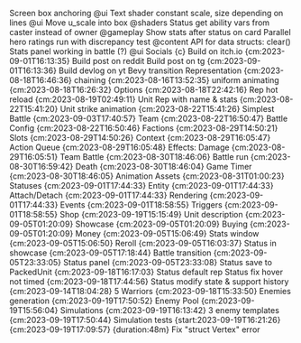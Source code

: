 Screen box anchoring @ui
Text shader constant scale, size depending on lines @ui
Move u_scale into box @shaders
Status get ability vars from caster instead of owner @gameplay
Show stats after status on card
Parallel hero ratings run with discrepancy test @content
API for data structs: clear()
Stats panel working in battle (?) @ui
Socials {c}
    Build on itch.io {cm:2023-09-01T16:13:35}
    Build post on reddit
    Build post on tg {cm:2023-09-01T16:13:36}
    Build devlog on yt
Bevy transition
    Representation {cm:2023-08-18T16:46:36}
        chaining {cm:2023-08-16T13:52:35}
        uniform animating {cm:2023-08-18T16:26:32}
    Options {cm:2023-08-18T22:42:16}
    Rep hot reload {cm:2023-08-19T02:49:11}
    Unit Rep with name & stats {cm:2023-08-22T15:41:20}
    Unit strike animation {cm:2023-08-22T15:41:26}
    Simplest Battle {cm:2023-09-03T17:40:57}
        Team {cm:2023-08-22T16:50:47}
        Battle Config {cm:2023-08-22T16:50:46}
        Factions {cm:2023-08-29T14:50:21}
        Slots {cm:2023-08-29T14:50:26}
        Context {cm:2023-08-29T16:05:47}
        Action Queue {cm:2023-08-29T16:05:48}
        Effects: Damage {cm:2023-08-29T16:05:51}
        Team Battle {cm:2023-08-30T18:46:06}
            Battle run {cm:2023-08-30T16:59:42}
            Death {cm:2023-08-30T18:46:04}
            Game Timer {cm:2023-08-30T18:46:05}
        Animation Assets {cm:2023-08-31T01:00:23}
        Statuses {cm:2023-09-01T17:44:33}
            Entity {cm:2023-09-01T17:44:33}
            Attach/Detach {cm:2023-09-01T17:44:33}
            Rendering {cm:2023-09-01T17:44:33}
        Events {cm:2023-09-01T18:58:55}
        Triggers {cm:2023-09-01T18:58:55}
    Shop {cm:2023-09-19T15:15:49}
        Unit description {cm:2023-09-05T01:20:09}
        Showcase {cm:2023-09-05T01:20:09}
        Buying {cm:2023-09-05T01:20:09}
        Money {cm:2023-09-05T15:06:49}
        Stats window {cm:2023-09-05T15:06:50}
        Reroll {cm:2023-09-05T16:03:37}
        Status in showcase {cm:2023-09-05T17:18:44}
        Battle transition {cm:2023-09-05T23:33:05}
    Status panel {cm:2023-09-05T23:33:08}
    Status save to PackedUnit {cm:2023-09-18T16:17:03}
    Status default rep
    Status fix hover not timed {cm:2023-09-18T17:44:56}
    Status modify state & support history {cm:2023-09-14T18:04:28}
    5 Warriors {cm:2023-09-18T15:33:50}
    Enemies generation {cm:2023-09-19T17:50:52}
        Enemy Pool {cm:2023-09-19T15:56:04}
        Simulations {cm:2023-09-19T16:13:42}
        3 enemy templates {cm:2023-09-19T17:50:44}
    Simulation tests {start:2023-09-19T16:21:26} {cm:2023-09-19T17:09:57} {duration:48m}
Fix "struct Vertex" error